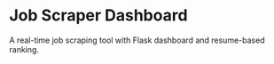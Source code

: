 # Job Scraper Dashboard
A real-time job scraping tool with Flask dashboard and resume-based ranking.